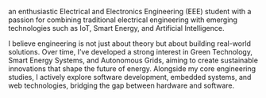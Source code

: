 an enthusiastic Electrical and Electronics Engineering (EEE) student with a passion for combining traditional electrical engineering with emerging technologies such as IoT, Smart Energy, and Artificial Intelligence.

I believe engineering is not just about theory but about building real-world solutions. Over time, I’ve developed a strong interest in Green Technology, Smart Energy Systems, and Autonomous Grids, aiming to create sustainable innovations that shape the future of energy. Alongside my core engineering studies, I actively explore software development, embedded systems, and web technologies, bridging the gap between hardware and software.
